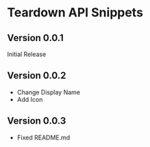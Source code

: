 # Teardown API Snippets

## Version 0.0.1
Initial Release

## Version 0.0.2
- Change Display Name
- Add Icon

## Version 0.0.3
- Fixed README.md
